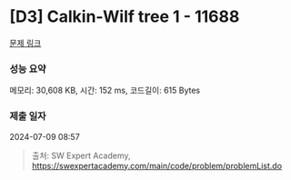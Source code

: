 # [D3] Calkin-Wilf tree 1 - 11688 

[문제 링크](https://swexpertacademy.com/main/code/problem/problemDetail.do?contestProbId=AXgZSOn6ApIDFASW) 

### 성능 요약

메모리: 30,608 KB, 시간: 152 ms, 코드길이: 615 Bytes

### 제출 일자

2024-07-09 08:57



> 출처: SW Expert Academy, https://swexpertacademy.com/main/code/problem/problemList.do
